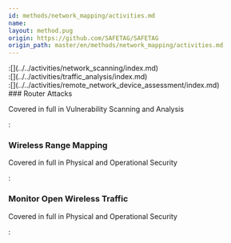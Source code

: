 ```yaml
---
id: methods/network_mapping/activities.md
name: 
layout: method.pug
origin: https://github.com/SAFETAG/SAFETAG
origin_path: master/en/methods/network_mapping/activities.md
---
```


<div class="boxtext">
:[](../../activities/network_scanning/index.md)
</div>

<div class="boxtext">
:[](../../activities/traffic_analysis/index.md)
</div>

<div class="boxtext">
:[](../../activities/remote_network_device_assessment/index.md)
</div>

<div class="boxtext">
### Router Attacks

Covered in full in  Vulnerability Scanning and Analysis

:[](../../activities/router_attacks/approach.md)
</div>

<div class="boxtext">

### Wireless Range Mapping

Covered in full in Physical and Operational Security

:[](../../activities/wireless_range_mapping/approach.md)
</div>

<div class="boxtext">

### Monitor Open Wireless Traffic

Covered in full in Physical and Operational Security

:[](../../activities/monitor_open_wireless_traffic/approach.md)
</div>

